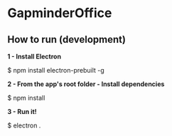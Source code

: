 # GapminderOffice

## How to run (development)

**1 - Install Electron**

  $ npm install electron-prebuilt -g

**2 - From the app's root folder - Install dependencies**

  $ npm install

**3 - Run it!**

  $ electron .
